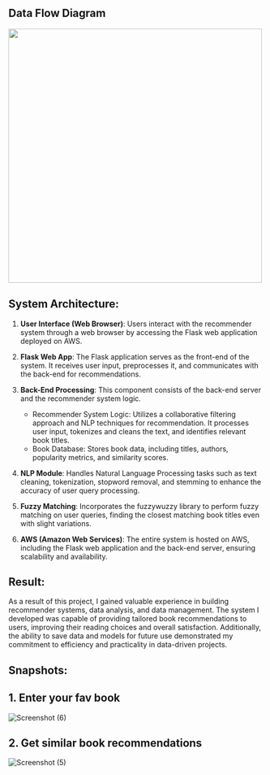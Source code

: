 

## Data Flow Diagram
<img src="https://github.com/anushhi/Book-Recommender-Sytem/assets/65493890/8d841792-ee9a-4e85-b8c1-85f37f923601" width="500">


## System Architecture:

1. **User Interface (Web Browser)**: Users interact with the recommender system through a web browser by accessing the Flask web application deployed on AWS.

2. **Flask Web App**: The Flask application serves as the front-end of the system. It receives user input, preprocesses it, and communicates with the back-end for recommendations.

3. **Back-End Processing**: This component consists of the back-end server and the recommender system logic.

    + Recommender System Logic: Utilizes a collaborative filtering approach and NLP techniques for recommendation. It processes user input, tokenizes and cleans the text, and identifies relevant book titles.
    + Book Database: Stores book data, including titles, authors, popularity metrics, and similarity scores.

4. **NLP Module**: Handles Natural Language Processing tasks such as text cleaning, tokenization, stopword removal, and stemming to enhance the accuracy of user query processing.

5. **Fuzzy Matching**: Incorporates the fuzzywuzzy library to perform fuzzy matching on user queries, finding the closest matching book titles even with slight variations.

6. **AWS (Amazon Web Services)**: The entire system is hosted on AWS, including the Flask web application and the back-end server, ensuring scalability and availability.



## Result: 
As a result of this project, I gained valuable experience in building recommender systems, data analysis, and data management. The system I developed was capable of providing tailored book recommendations to users, improving their reading choices and overall satisfaction. Additionally, the ability to save data and models for future use demonstrated my commitment to efficiency and practicality in data-driven projects.

## Snapshots:
## 1. Enter your fav book

![Screenshot (6)](https://user-images.githubusercontent.com/37416550/235061761-e050f641-0eae-42af-ae10-8f6de54d52e4.png)

## 2. Get similar book recommendations

![Screenshot (5)](https://user-images.githubusercontent.com/37416550/235061766-938a381f-52c5-42f9-a32d-0f1c8eb43126.png)
